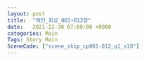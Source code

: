 ```yaml
---
layout: post
title:  "메인_회상_001~012장"
date:   2021-12-30 07:00:00 +0000
categories: Main
Tags: Story Main
SceneCode: ["scene_skip_cp001-012_q1_s10"]
---
```

